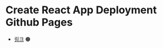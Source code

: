 # Create React App Deployment Github Pages

- [링크](https://create-react-app.dev/docs/deployment/#github-pages) 🟠